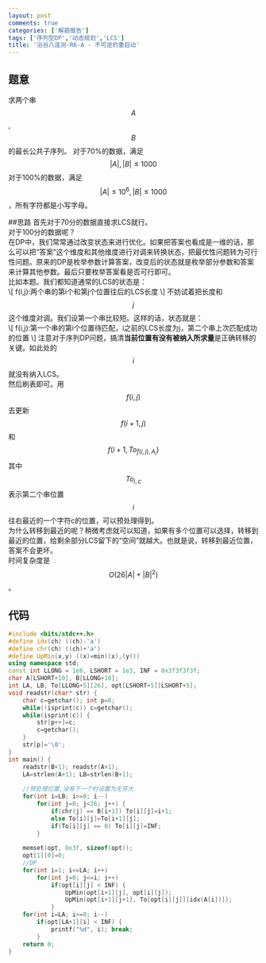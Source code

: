 ```yaml
---
layout: post
comments: true
categories: ['解题报告']
tags: ['序列型DP','动态规划','LCS']
title: '浴谷八连测-R6-A - 不可逆的重启动'
---
```


## 题意
求两个串$$A$$,$$B$$的最长公共子序列。
对于70%的数据，满足 $$|A|,|B| \leq 1000$$
对于100%的数据，满足 $$|A| \leq 10^{6},|B| \leq 1000$$，所有字符都是小写字母。
<!--more-->
##思路
首先对于70分的数据直接求LCS就行。     
对于100分的数据呢？         
在DP中，我们常常通过改变状态来进行优化。如果把答案也看成是一维的话，那么可以把“答案”这个维度和其他维度进行对调来转换状态，把最优性问题转为可行性问题。原来的DP是枚举参数计算答案，改变后的状态就是枚举部分参数和答案来计算其他参数。最后只要枚举答案看是否可行即可。       
比如本题。我们都知道通常的LCS的状态是：     
\\[ f(i,j):两个串的第i个和第j个位置往后的LCS长度 \\]
不妨试着把长度和$$j$$这个维度对调。我们设第一个串比较短。这样的话，状态就是：     
\\[ f(i,j):第一个串的第i个位置待匹配，i之前的LCS长度为j，第二个串上次匹配成功的位置 \\]
注意对于序列DP问题，搞清**当前位置有没有被纳入所求量**是正确转移的关键。如此处的$$i$$就没有纳入LCS。      
然后刷表即可。用$$f(i,j)$$去更新$$f(i+1,j)$$和$$f(i+1,To_{f(i,j), A_i})$$
其中$$To_{i, c}$$表示第二个串位置$$i$$往右最近的一个字符c的位置，可以预处理得到。      
为什么转移到最近的呢？稍微考虑就可以知道，如果有多个位置可以选择，转移到最近的位置，给剩余部分LCS留下的“空间”就越大。也就是说，转移到最近位置，答案不会更坏。       
时间复杂度是$$O(26|A|+|B|^2)$$。

## 代码
```cpp
#include <bits/stdc++.h>
#define idx(ch) ((ch)-'a')
#define chr(ch) ((ch)+'a')
#define UpMin(x,y) ((x)=min((x),(y)))
using namespace std;
const int LLONG = 1e6, LSHORT = 1e3, INF = 0x3f3f3f3f;
char A[LSHORT+10], B[LLONG+10];
int LA, LB, To[LLONG+5][26], opt[LSHORT+5][LSHORT+5];
void readstr(char* str) {
	char c=getchar(); int p=0;
	while(!isprint(c)) c=getchar();
	while(isprint(c)) {
		str[p++]=c;
		c=getchar();
	}
	str[p]='\0';
}
int main() {
	readstr(B+1); readstr(A+1);
	LA=strlen(A+1); LB=strlen(B+1);
	
	//预处理位置,没有下一个时设置为无穷大
	for(int i=LB; i>=0; i--) 
		for(int j=0; j<26; j++) {
			if(chr(j) == B[i+1]) To[i][j]=i+1;
			else To[i][j]=To[i+1][j];  
			if(To[i][j] == 0) To[i][j]=INF;
		}
		
	memset(opt, 0x3f, sizeof(opt));
	opt[1][0]=0;
	//DP
	for(int i=1; i<=LA; i++)
		for(int j=0; j<=i; j++) 
			if(opt[i][j] < INF) {
				UpMin(opt[i+1][j], opt[i][j]);
				UpMin(opt[i+1][j+1], To[opt[i][j]][idx(A[i])]);
			}
	for(int i=LA; i>=0; i--)
		if(opt[LA+1][i] < INF) {
			printf("%d", i); break;
		}
	return 0;
}

```
